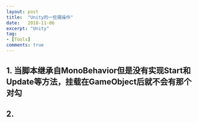 ```yaml
---
layout: post
title:  "Unity的一些骚操作"
date:   2018-11-06
excerpt: "Unity"
tag:
- [Tools]
comments: true
---
```


## 1. 当脚本继承自MonoBehavior但是没有实现Start和Update等方法，挂载在GameObject后就不会有那个对勾 ##  

## 2. ##  


